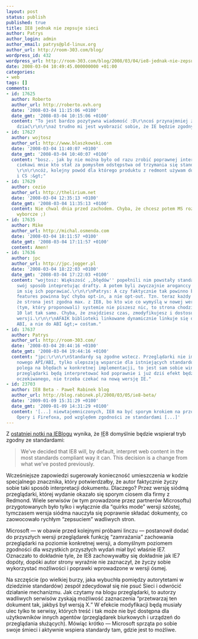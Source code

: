 ```yaml
---
layout: post
status: publish
published: true
title: IE8 jednak nie zepsuje sieci
author: Patrys
author_login: admin
author_email: patrys@pld-linux.org
author_url: http://room-303.com/blog/
wordpress_id: 432
wordpress_url: http://room-303.com/blog/2008/03/04/ie8-jednak-nie-zepsuje-sieci/
date: 2008-03-04 10:49:45.000000000 +01:00
categories:
- web
tags: []
comments:
- id: 17625
  author: Roberto
  author_url: http://roberto.ovh.org
  date: '2008-03-04 11:15:06 +0100'
  date_gmt: '2008-03-04 10:15:06 +0100'
  content: "To jest bardzo pozytywna wiadomość :D\r\ncoś przynajmniej zaczyna się
    dziać\r\n\r\naż trudno mi jest wyobrazić sobie, że IE będzie zgodny ze standardami"
- id: 17627
  author: wojtosz
  author_url: http://www.blaszkowski.com
  date: '2008-03-04 11:40:07 +0100'
  date_gmt: '2008-03-04 10:40:07 +0100'
  content: "bosz.. jak by nie można było od razu zrobić poprawnej interpretacji ?!
    ciekawi mnie kto stał za pomysłem odstępstwa od trzymania się standardów dla ie.
    \r\n\r\ncóż, kolejny powód dla którego produktu z redmont używam do grania CoD
    i CS :&gt;"
- id: 17629
  author: cezio
  author_url: http://thelirium.net
  date: '2008-03-04 12:35:13 +0100'
  date_gmt: '2008-03-04 11:35:13 +0100'
  content: Nie chwal dnia przed zachodem. Chyba, że chcesz potem MS rozliczać za obietnice
    wyborcze ;)
- id: 17635
  author: Mike
  author_url: http://michal.osmenda.com
  date: '2008-03-04 18:11:57 +0100'
  date_gmt: '2008-03-04 17:11:57 +0100'
  content: Amen!
- id: 17636
  author: jpc
  author_url: http://jpc.jogger.pl
  date: '2008-03-04 18:22:03 +0100'
  date_gmt: '2008-03-04 17:22:03 +0100'
  content: "wojtosz: Większość ,,błędów'' popełnili nim powstały standardy, lub na
    swój sposób intepretując drafty. A potem byli zwyczajnie aroganccy i nie chciało
    im się ich poprawiać.\r\n\r\nPatrys: A czy faktycznie tak powinno być? Negocjacja
    features powinna być chyba opt-in, a nie opt-out. Tzn. teraz każdy winien napisać,
    że strona jest zgodna max. z IE8, bo kto wie co wymyślą w nowej wersji. Przy odwrotnym
    (tym, który proponowali) systemie nie piszesz nic, to strona chodzi przez najbliższe
    10 lat tak samo. Chyba, że znajdziesz czas, zmodyfikujesz i dostosujesz do nowej
    wersji.\r\n\r\nAFAIK biblioteki linkowane dynamicznie linkuje się do konkretnego
    ABI, a nie do ABI &gt;= cośtam."
- id: 17637
  author: Patrys
  author_url: http://room-303.com/
  date: '2008-03-04 20:44:16 +0100'
  date_gmt: '2008-03-04 19:44:16 +0100'
  content: "jpc:\r\n\r\nStandardy są zgodne wstecz. Przeglądarki nie implementują
    nowego API/ABI, tylko ulepszają wsparcie dla istniejących standardów. Jeśli ktoś
    polega na błędach w konkretnej implementacji, to jest sam sobie winien. Pozostałe
    przeglądarki będą interpretować kod poprawnie i już dziś efekt będzie daleki od
    oczekiwanego, nie trzeba czekać na nową wersję IE."
- id: 23703
  author: IE8 Beta - Paweł Rabinek blog
  author_url: http://blog.rabinek.pl/2008/03/05/ie8-beta/
  date: '2009-01-09 15:31:29 +0100'
  date_gmt: '2009-01-09 14:31:29 +0100'
  content: '[...] niewtajemniczonych, IE8 ma być sporym krokiem na przód w doścignięciu
    Opery i Firefoxa, pod względem zgodności ze standardami [...]'
---
```

<p>Z <a href="http://blogs.msdn.com/ie/archive/2008/03/03/microsoft-s-interoperability-principles-and-ie8.aspx">ostatniej notki na IEBlogu</a> wynika, że <abbr title="Internet Explorer">IE</abbr>8 domyślnie będzie wspierał tryb zgodny ze standardami:</p>

<blockquote>We’ve decided that <abbr>IE</abbr>8 will, by default, interpret web content in the most standards compliant way it can. This decision is a change from what we’ve posted previously.</blockquote>

<p>Wcześniejsze zapowiedzi sugerowały konieczność umieszczenia w kodzie specjalnego znacznika, który potwierdzałby, że autor faktycznie życzy sobie taki sposób interpretacji dokumentu. Dlaczego? Przez wersję siódmą przeglądarki, której wydanie okazało się sporym ciosem dla firmy z Redmond. Wiele serwisów (w tym prowadzone przez partnerów Microsoftu) przygotowanych było tylko i wyłącznie dla <q>quirks mode</q> wersji szóstej, tymczasem wersja siódma nauczyła się poprawnie składać dokumenty, co zaowocowało rychłym <q>zepsuciem</q> wadliwych stron.</p>

<p>Microsoft &mdash; w obawie przed kolejnymi próbami linczu &mdash; postanowił dodać do przyszłych wersji przeglądarek funkcję <q>zamrażania</q> zachowania przeglądarki na poziomie konkretnej wersji, a domyślnym poziomem zgodności dla wszystkich przyszłych wydań miał być właśnie <abbr>IE</abbr>7. Oznaczało to dokładnie tyle, że <abbr>IE</abbr>8 zachowywałby się dokładnie jak <abbr>IE</abbr>7 dopóty, dopóki autor strony wyraźnie nie zaznaczył, że życzy sobie wykorzystać możliwości i poprawki wprowadzone w wersji ósmej.</p>

<p>Na szczęście (po wielkiej burzy, jaka wybuchła pomiędzy autorytetami w dziedzinie standardów) zespół zdecydował się nie psuć Sieci i odwrócić działanie mechanizmu. Jak czytamy na blogu przeglądarki, to autorzy wadliwych serwisów zyskają możliwość zaznaczenia <q>przetwarzaj ten dokument tak, jakbyś był wersją X.</q> W efekcie modyfikacji będą musiały ulec tylko te serwisy, których treść i tak może nie być dostępna dla użytkowników innych agentów (przeglądarek biurkowych i urządzeń do przeglądania służących). Mówiąc krótko &mdash; Microsoft sprząta po sobie swoje śmieci i aktywnie wspiera standardy tam, gdzie jest to możliwe.</p>
